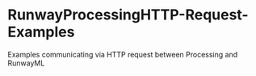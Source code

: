 # RunwayProcessingHTTP-Request-Examples
Examples communicating via HTTP request between Processing and RunwayML
